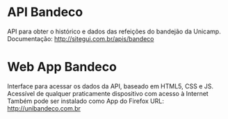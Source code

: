 API Bandeco
=======

API para obter o histórico e dados das refeições do bandejão da Unicamp.
Documentação: http://sitegui.com.br/apis/bandeco

Web App Bandeco
=======

Interface para acessar os dados da API, baseado em HTML5, CSS e JS.
Acessível de qualquer praticamente dispositivo com acesso à Internet
Também pode ser instalado como App do Firefox
URL: http://unibandeco.com.br